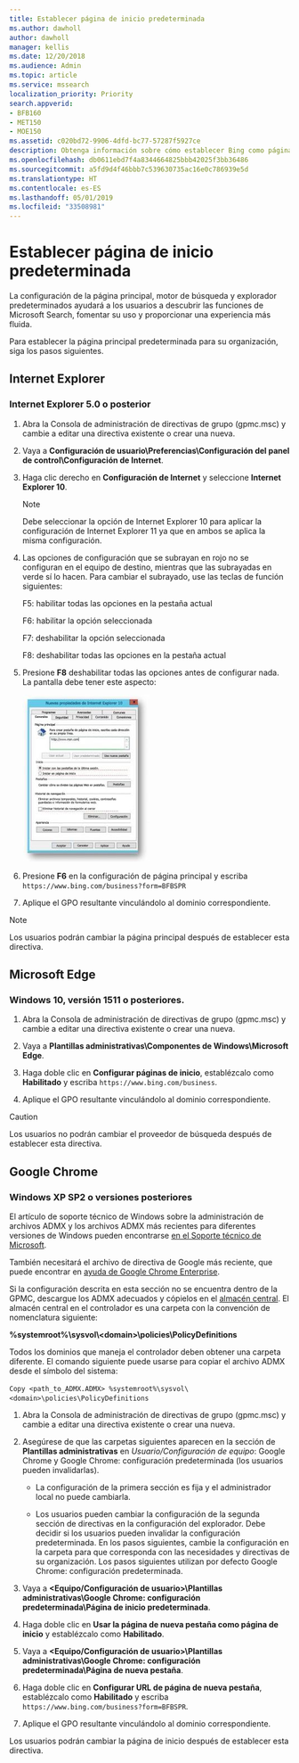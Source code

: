 ```yaml
---
title: Establecer página de inicio predeterminada
ms.author: dawholl
author: dawholl
manager: kellis
ms.date: 12/20/2018
ms.audience: Admin
ms.topic: article
ms.service: mssearch
localization_priority: Priority
search.appverid:
- BFB160
- MET150
- MOE150
ms.assetid: c020bd72-9906-4dfd-bc77-57287f5927ce
description: Obtenga información sobre cómo establecer Bing como página principal predeterminada para su empresa con Microsoft Search.
ms.openlocfilehash: db0611ebd7f4a8344664825bbb42025f3bb36486
ms.sourcegitcommit: a5fd9d4f46bbb7c539630735ac16e0c786939e5d
ms.translationtype: HT
ms.contentlocale: es-ES
ms.lasthandoff: 05/01/2019
ms.locfileid: "33508981"
---
```

# <a name="set-default-homepage"></a>Establecer página de inicio predeterminada

La configuración de la página principal, motor de búsqueda y explorador predeterminados ayudará a los usuarios a descubrir las funciones de Microsoft Search, fomentar su uso y proporcionar una experiencia más fluida.
  
Para establecer la página principal predeterminada para su organización, siga los pasos siguientes.
  
## <a name="internet-explorer"></a>Internet Explorer

### <a name="internet-explorer-50-or-later"></a>Internet Explorer 5.0 o posterior

1. Abra la Consola de administración de directivas de grupo (gpmc.msc) y cambie a editar una directiva existente o crear una nueva.
    
2. Vaya a **Configuración de usuario\Preferencias\Configuración del panel de control\Configuración de Internet**.
    
3. Haga clic derecho en **Configuración de Internet** y seleccione **Internet Explorer 10**.
    
    > [!NOTE]
    > Debe seleccionar la opción de Internet Explorer 10 para aplicar la configuración de Internet Explorer 11 ya que en ambos se aplica la misma configuración. 
  
4. Las opciones de configuración que se subrayan en rojo no se configuran en el equipo de destino, mientras que las subrayadas en verde sí lo hacen. Para cambiar el subrayado, use las teclas de función siguientes:
    
    F5: habilitar todas las opciones en la pestaña actual
    
    F6: habilitar la opción seleccionada
    
    F7: deshabilitar la opción seleccionada
    
    F8: deshabilitar todas las opciones en la pestaña actual
    
5. Presione **F8** deshabilitar todas las opciones antes de configurar nada. La pantalla debe tener este aspecto: 
    
    ![Cuadro de diálogo Propiedades de Internet Explorer 10](media/2fd55755-5007-4e33-a795-c42ce2fcef4a.jpg)
  
6. Presione **F6** en la configuración de página principal y escriba `https://www.bing.com/business?form=BFBSPR`
    
7. Aplique el GPO resultante vinculándolo al dominio correspondiente.
    
> [!NOTE]
> Los usuarios podrán cambiar la página principal después de establecer esta directiva. 
  
## <a name="microsoft-edge"></a>Microsoft Edge

### <a name="windows-10-version-1511-or-later"></a>Windows 10, versión 1511 o posteriores.

1. Abra la Consola de administración de directivas de grupo (gpmc.msc) y cambie a editar una directiva existente o crear una nueva.
    
2. Vaya a **Plantillas administrativas\Componentes de Windows\Microsoft Edge**.
    
1. Haga doble clic en **Configurar páginas de inicio**, establézcalo como **Habilitado** y escriba `https://www.bing.com/business`.
    
3. Aplique el GPO resultante vinculándolo al dominio correspondiente.
    
> [!CAUTION]
> Los usuarios no podrán cambiar el proveedor de búsqueda después de establecer esta directiva. 
  
## <a name="google-chrome"></a>Google Chrome

### <a name="windows-xp-sp2-or-later"></a>Windows XP SP2 o versiones posteriores

El artículo de soporte técnico de Windows sobre la administración de archivos ADMX y los archivos ADMX más recientes para diferentes versiones de Windows pueden encontrarse [en el Soporte técnico de Microsoft](https://support.microsoft.com/es-ES/help/3087759/how-to-create-and-manage-the-central-store-for-group-policy-administra).

También necesitará el archivo de directiva de Google más reciente, que puede encontrar en [ayuda de Google Chrome Enterprise](https://support.google.com/chrome/a/answer/187202).
  
Si la configuración descrita en esta sección no se encuentra dentro de la GPMC, descargue los ADMX adecuados y cópielos en el [almacén central](https://docs.microsoft.com/es-ES/previous-versions/windows/it-pro/windows-vista/cc748955%28v%3dws.10%29). El almacén central en el controlador es una carpeta con la convención de nomenclatura siguiente:
  
 **%systemroot%\sysvol\\<domain\>\policies\PolicyDefinitions**
  
Todos los dominios que maneja el controlador deben obtener una carpeta diferente. El comando siguiente puede usarse para copiar el archivo ADMX desde el símbolo del sistema:
  
 `Copy <path_to_ADMX.ADMX> %systemroot%\sysvol\<domain>\policies\PolicyDefinitions`
  
1. Abra la Consola de administración de directivas de grupo (gpmc.msc) y cambie a editar una directiva existente o crear una nueva.
    
2. Asegúrese de que las carpetas siguientes aparecen en la sección de **Plantillas administrativas** en *Usuario/Configuración de equipo*: Google Chrome y Google Chrome: configuración predeterminada (los usuarios pueden invalidarlas).
    
   - La configuración de la primera sección es fija y el administrador local no puede cambiarla.
    
   - Los usuarios pueden cambiar la configuración de la segunda sección de directivas en la configuración del explorador. Debe decidir si los usuarios pueden invalidar la configuración predeterminada. En los pasos siguientes, cambie la configuración en la carpeta para que corresponda con las necesidades y directivas de su organización. Los pasos siguientes utilizan por defecto Google Chrome: configuración predeterminada.
    
3. Vaya a **&lt;Equipo/Configuración de usuario&gt;\Plantillas administrativas\Google Chrome: configuración predeterminada\Página de inicio predeterminada**.
    
4. Haga doble clic en **Usar la página de nueva pestaña como página de inicio** y establézcalo como **Habilitado**.
    
5. Vaya a **&lt;Equipo/Configuración de usuario&gt;\Plantillas administrativas\Google Chrome: configuración predeterminada\Página de nueva pestaña**.
    
6. Haga doble clic en **Configurar URL de página de nueva pestaña**, establézcalo como **Habilitado** y escriba `https://www.bing.com/business?form=BFBSPR`.
    
7. Aplique el GPO resultante vinculándolo al dominio correspondiente.
    
Los usuarios podrán cambiar la página de inicio después de establecer esta directiva.